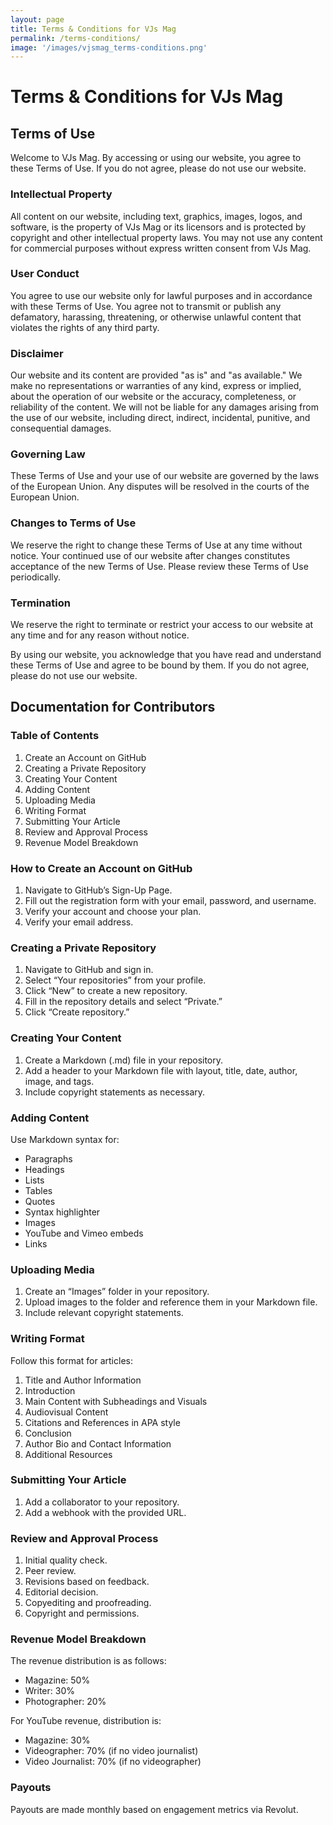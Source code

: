 ```yaml
---
layout: page
title: Terms & Conditions for VJs Mag
permalink: /terms-conditions/
image: '/images/vjsmag_terms-conditions.png'
---
```


# Terms & Conditions for VJs Mag

## Terms of Use
Welcome to VJs Mag. By accessing or using our website, you agree to these Terms of Use. If you do not agree, please do not use our website.

### Intellectual Property
All content on our website, including text, graphics, images, logos, and software, is the property of VJs Mag or its licensors and is protected by copyright and other intellectual property laws. You may not use any content for commercial purposes without express written consent from VJs Mag.

### User Conduct
You agree to use our website only for lawful purposes and in accordance with these Terms of Use. You agree not to transmit or publish any defamatory, harassing, threatening, or otherwise unlawful content that violates the rights of any third party.

### Disclaimer
Our website and its content are provided "as is" and "as available." We make no representations or warranties of any kind, express or implied, about the operation of our website or the accuracy, completeness, or reliability of the content. We will not be liable for any damages arising from the use of our website, including direct, indirect, incidental, punitive, and consequential damages.

### Governing Law
These Terms of Use and your use of our website are governed by the laws of the European Union. Any disputes will be resolved in the courts of the European Union.

### Changes to Terms of Use
We reserve the right to change these Terms of Use at any time without notice. Your continued use of our website after changes constitutes acceptance of the new Terms of Use. Please review these Terms of Use periodically.

### Termination
We reserve the right to terminate or restrict your access to our website at any time and for any reason without notice.

By using our website, you acknowledge that you have read and understand these Terms of Use and agree to be bound by them. If you do not agree, please do not use our website.

## Documentation for Contributors

### Table of Contents
1. Create an Account on GitHub
2. Creating a Private Repository
3. Creating Your Content
4. Adding Content
5. Uploading Media
6. Writing Format
7. Submitting Your Article
8. Review and Approval Process
9. Revenue Model Breakdown

### How to Create an Account on GitHub
1. Navigate to GitHub’s Sign-Up Page.
2. Fill out the registration form with your email, password, and username.
3. Verify your account and choose your plan.
4. Verify your email address.

### Creating a Private Repository
1. Navigate to GitHub and sign in.
2. Select “Your repositories” from your profile.
3. Click “New” to create a new repository.
4. Fill in the repository details and select “Private.”
5. Click “Create repository.”

### Creating Your Content
1. Create a Markdown (.md) file in your repository.
2. Add a header to your Markdown file with layout, title, date, author, image, and tags.
3. Include copyright statements as necessary.

### Adding Content
Use Markdown syntax for:
- Paragraphs
- Headings
- Lists
- Tables
- Quotes
- Syntax highlighter
- Images
- YouTube and Vimeo embeds
- Links

### Uploading Media
1. Create an “Images” folder in your repository.
2. Upload images to the folder and reference them in your Markdown file.
3. Include relevant copyright statements.

### Writing Format
Follow this format for articles:
1. Title and Author Information
2. Introduction
3. Main Content with Subheadings and Visuals
4. Audiovisual Content
5. Citations and References in APA style
6. Conclusion
7. Author Bio and Contact Information
8. Additional Resources

### Submitting Your Article
1. Add a collaborator to your repository.
2. Add a webhook with the provided URL.

### Review and Approval Process
1. Initial quality check.
2. Peer review.
3. Revisions based on feedback.
4. Editorial decision.
5. Copyediting and proofreading.
6. Copyright and permissions.

### Revenue Model Breakdown
The revenue distribution is as follows:
- Magazine: 50%
- Writer: 30%
- Photographer: 20%

For YouTube revenue, distribution is:
- Magazine: 30%
- Videographer: 70% (if no video journalist)
- Video Journalist: 70% (if no videographer)

### Payouts
Payouts are made monthly based on engagement metrics via Revolut.